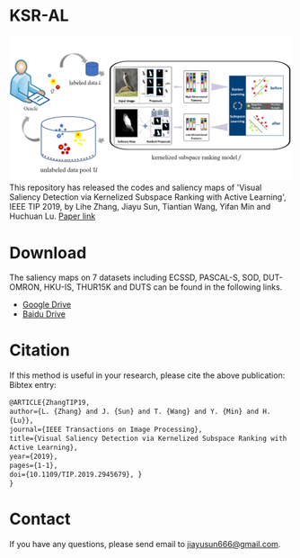 ﻿# KSR-AL
![KSR-AL](resources/ksral.png)</br>
This repository has released the codes and saliency maps of 'Visual Saliency Detection via Kernelized Subspace Ranking with Active Learning', IEEE TIP 2019,
by Lihe Zhang, Jiayu Sun, Tiantian Wang, Yifan Min and Huchuan Lu.
[Paper link](https://pan.baidu.com/s/1O6wyEFrZ6avWgVvn2DTb8g)

# Download
The saliency maps on 7 datasets including ECSSD, PASCAL-S, SOD, DUT-OMRON, HKU-IS, THUR15K and DUTS can be found in the following links.

- [Google Drive](https://drive.google.com/file/d/)
- [Baidu Drive](https://pan.baidu.com/s/1gGBHNNoCIVV3LNXxiIHvpw)

# Citation
If this method is useful in your research, please cite the above publication: Bibtex entry:
```
@ARTICLE{ZhangTIP19, 
author={L. {Zhang} and J. {Sun} and T. {Wang} and Y. {Min} and H. {Lu}},
journal={IEEE Transactions on Image Processing}, 
title={Visual Saliency Detection via Kernelized Subspace Ranking with Active Learning}, 
year={2019}, 
pages={1-1}, 
doi={10.1109/TIP.2019.2945679}, }
}  
```

# Contact

If you have any questions, please send email to jiayusun666@gmail.com.
